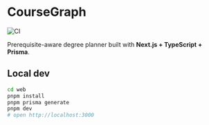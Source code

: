 # CourseGraph

![CI](https://github.com/cbitti/CourseGraph/actions/workflows/ci.yml/badge.svg)

Prerequisite-aware degree planner built with **Next.js + TypeScript + Prisma**.

## Local dev
```bash
cd web
pnpm install
pnpm prisma generate
pnpm dev
# open http://localhost:3000

